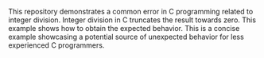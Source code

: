 This repository demonstrates a common error in C programming related to integer division.  Integer division in C truncates the result towards zero. This example shows how to obtain the expected behavior. This is a concise example showcasing a potential source of unexpected behavior for less experienced C programmers.